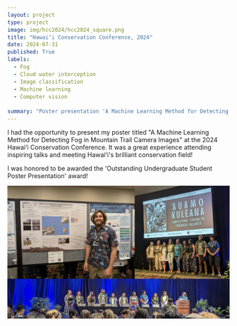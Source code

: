 ```yaml
---
layout: project
type: project
image: img/hcc2024/hcc2024_square.png
title: "Hawaiʻi Conservation Conference, 2024"
date: 2024-07-31
published: True
labels:
  - Fog
  - Cloud water interception
  - Image classification
  - Machine learning
  - Computer vision

summary: "Poster presentation 'A Machine Learning Method for Detecting Fog in Mountain Trail Camera Images'"
---
```

I had the opportunity to present my poster titled "A Machine Learning Method for Detecting Fog in Mountain Trail Camera Images" at the 2024 Hawaiʻi Conservation Conference. It was a great experience attending inspiring talks and meeting Hawaiʻi's brilliant conservation field!

I was honored to be awarded the 'Outstanding Undergraduate Student Poster Presentation' award!




<img class="img-fluid" src="../img/hcc2024/hcc2024_collage.jpg">



